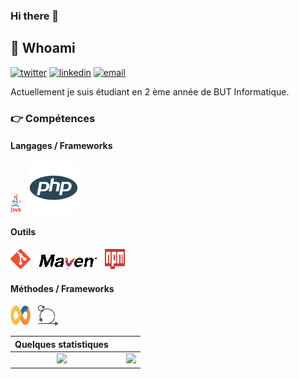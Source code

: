 ### Hi there 👋

## :man: Whoami 
[![twitter](https://img.shields.io/badge/twitter--lightgrey?style=social&logo=twitter)](https://twitter.com/wildagsx)
[![linkedin](https://img.shields.io/badge/linkedin--lightgrey?style=social&logo=linkedin)](https://www.linkedin.com/in/philippartstephane/)
[![email](https://img.shields.io/badge/email--lightgrey?style=social&logo=gmail)](mailto:s.philippart@gmail.com)

Actuellement je suis étudiant en 2 ème année de BUT Informatique.



### :point_right: Compétences
#### Langages / Frameworks
<img src="./assets/images/java.png" alt="java" title="Java"/>&nbsp;&nbsp;
<img src="./assets/images/php.png" alt="PHP" title="Php"/>&nbsp;&nbsp; 

#### Outils
<img src="./assets/images/git.png" alt ="Git" title="Git"/>&nbsp;&nbsp; 
<img src="./assets/images/maven.png" alt ="Maven" title="Maven"/>&nbsp;&nbsp; 
<img height="32" width="32" src="./assets/images/npm.svg" alt ="Npm" title="Npm"/>&nbsp;&nbsp; 


#### Méthodes / Frameworks
<img height="32" width="32" src="./assets/images/devops.png" alt ="DevOps" title="DevOps"/>&nbsp;&nbsp; <img height="32" width="" src="./assets/images/scrum.png" alt ="Scrum" title="Scrum"/> 

| Quelques statistiques | | |
| :---: |:---:| :---:|
| ![](https://github-readme-stats.vercel.app/api/top-langs/?username=AntoineRionde&theme=radical&hide_langs_below=8&count_private=true)     |  | ![](https://github-readme-stats.vercel.app/api?username=AntoineRionde&show_icons=true&theme=radical&count_private=true) |

